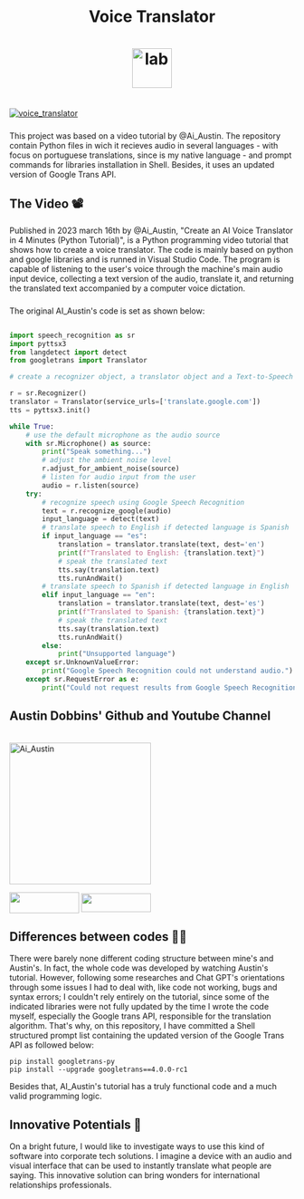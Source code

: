 <h1 align="center">
Voice Translator 
</h1>

<h1 align="center">
  <img align="center" alt="lab" height="70" width="70" src="https://images.vexels.com/media/users/3/166477/isolated/lists/9bb722f0e85ddbc1ce0f064534fd2311-icone-da-linguagem-de-programacao-python.png">

</h1>

<div style="display: inline_block"><br>
  <a href="https://www.artstation.com/artwork/qQ4y5D" target="_blank"><img align="center" alt="voice_translator" src="https://cdnb.artstation.com/p/assets/images/images/058/718/949/large/veysh-veysh-movie-still-professional-photograph-taken-with-canon-eos-855c677b-11fd-41d1-912c-b7ee86c72edc.jpg?1674809943"></a>
  </div> 

  ###

This project was based on a video tutorial by @Ai_Austin. The repository contain Python files in wich it recieves audio in several languages - with focus on portuguese translations, since is my native language - and prompt commands for libraries installation in Shell. Besides, it uses an updated version of Google Trans API.

###


## The Video 📽️

Published in 2023 march 16th by @Ai_Austin, "Create an AI Voice Translator in 4 Minutes (Python Tutorial)", is a Python programming video tutorial that shows how to create a voice translator. The code is mainly based on python and google libraries and is runned in Visual Studio Code. The program is capable of listening to the user's voice through the machine's main audio input device, collecting a text version of the audio, translate it, and returning the translated text accompanied by a computer voice dictation. 

###

The original AI_Austin's code is set as shown below:

``` python

import speech_recognition as sr
import pyttsx3
from langdetect import detect
from googletrans import Translator

# create a recognizer object, a translator object and a Text-to-Speech object

r = sr.Recognizer()
translator = Translator(service_urls=['translate.google.com'])
tts = pyttsx3.init()

while True:
    # use the default microphone as the audio source
    with sr.Microphone() as source:
        print("Speak something...")
        # adjust the ambient noise level
        r.adjust_for_ambient_noise(source)
        # listen for audio input from the user
        audio = r.listen(source)
    try:
        # recognize speech using Google Speech Recognition 
        text = r.recognize_google(audio)
        input_language = detect(text)
        # translate speech to English if detected language is Spanish
        if input_language == "es":
            translation = translator.translate(text, dest='en')
            print(f"Translated to English: {translation.text}")
            # speak the translated text
            tts.say(translation.text)
            tts.runAndWait()
        # translate speech to Spanish if detected language in English
        elif input_language == "en":
            translation = translator.translate(text, dest='es')
            print(f"Translated to Spanish: {translation.text}")
            # speak the translated text
            tts.say(translation.text)
            tts.runAndWait()
        else:
            print("Unsupported language")
    except sr.UnknownValueError:
        print("Google Speech Recognition could not understand audio.")
    except sr.RequestError as e:
        print("Could not request results from Google Speech Recognition service: {e}")

```


###

## Austin Dobbins' Github and Youtube Channel

<div style="display: inline_block"><br>
  <img align="center" alt="Ai_Austin" height="250" width="250" src="https://avatars.githubusercontent.com/u/128954893?v=4">

  <a href="https://github.com/Ai-Austin" target="_blank"><img align="center" height="37" width="123" src="https://img.shields.io/badge/GitHub-100000?style=for-the-badge&logo=github&logoColor=blue" target="_blank"></a>
  <a href="https://www.youtube.com/@Ai_Austin" target="_blank"><img align="center" height="33" width="123" src="https://img.shields.io/badge/YouTube-FF0000?style=for-the-badge&logo=youtube&logoColor=white" target="_blank"></a>
</div> 

## Differences between codes 👨‍💻

There were barely none different coding structure between mine's and Austin's. In fact, the whole code was developed by watching Austin's tutorial. However, following some researches and Chat GPT's orientations through some issues I had to deal with, like code not working, bugs and syntax errors; I couldn't rely entirely on the tutorial, since some of the indicated libraries were not fully updated by the time I wrote the code myself, especially the Google trans API, responsible for the translation algorithm. That's why, on this repository, I have committed a Shell structured prompt list containing the updated version of the Google Trans API as followed below: 

```shell
pip install googletrans-py
pip install --upgrade googletrans==4.0.0-rc1
```
Besides that, AI_Austin's tutorial has a truly functional code and a much valid programming logic.

## Innovative Potentials 🧠

On a bright future, I would like to investigate ways to use this kind of software into corporate tech solutions. I imagine a device with an audio and visual interface that can be used to instantly translate what people are saying. This innovative solution can bring wonders for international relationships professionals.

